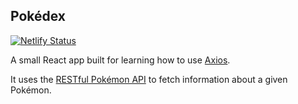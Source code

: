 ## Pokédex
[![Netlify Status](https://api.netlify.com/api/v1/badges/9e2788c3-aecf-43b1-95b4-e22d5cc3079e/deploy-status)](https://app.netlify.com/sites/razadex/deploys)

A small React app built for learning how to use [Axios](https://github.com/axios/axios).


It uses the [RESTful Pokémon API](https://pokeapi.co/) to fetch information about a given Pokémon.
